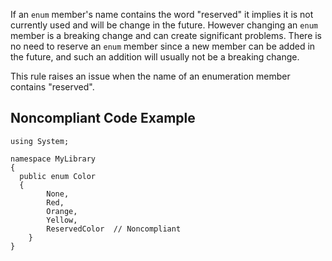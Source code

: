 
If an `enum` member's name contains the word "reserved" it implies it is not currently used and will be change in the future. However changing an `enum` member is a breaking change and can create significant problems. There is no need to reserve an `enum` member since a new member can be added in the future, and such an addition will usually not be a breaking change.

This rule raises an issue when the name of an enumeration member contains "reserved".

## Noncompliant Code Example


    using System;
    
    namespace MyLibrary
    {
      public enum Color
      {
            None,
            Red,
            Orange,
            Yellow,
            ReservedColor  // Noncompliant
        }
    }

